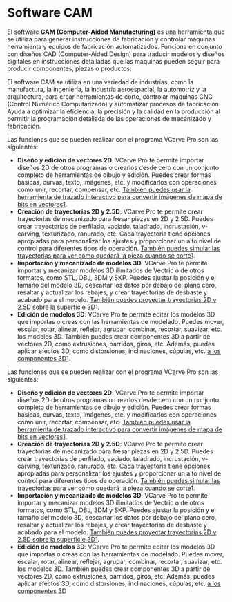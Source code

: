 # Software CAM

El software **CAM (Computer-Aided Manufacturing)** es una herramienta que se utiliza para generar instrucciones de fabricación y controlar máquinas herramienta y equipos de fabricación automatizados. Funciona en conjunto con diseños CAD (Computer-Aided Design) para traducir modelos y diseños digitales en instrucciones detalladas que las máquinas pueden seguir para producir componentes, piezas o productos.

El software CAM se utiliza en una variedad de industrias, como la manufactura, la ingeniería, la industria aeroespacial, la automotriz y la arquitectura, para crear herramientas de corte, controlar máquinas CNC (Control Numérico Computarizado) y automatizar procesos de fabricación. Ayuda a optimizar la eficiencia, la precisión y la calidad en la producción al permitir la programación detallada de las operaciones de mecanizado y fabricación.

Las funciones que se pueden realizar con el programa VCarve Pro son las siguientes:

* **Diseño y edición de vectores 2D**: VCarve Pro te permite importar diseños 2D de otros programas o crearlos desde cero con un conjunto completo de herramientas de dibujo y edición. Puedes crear formas básicas, curvas, texto, imágenes, etc. y modificarlos con operaciones como unir, recortar, compensar, etc. [También puedes usar la herramienta de trazado interactivo para convertir imágenes de mapa de bits en vectores](https://docs.vectric.com/docs/V9.0/VCarvePro/ENU/Help/VCarvePro.html)[1](https://docs.vectric.com/docs/V9.0/VCarvePro/ENU/Help/VCarvePro.html).
* **Creación de trayectorias 2D y 2.5D**: VCarve Pro te permite crear trayectorias de mecanizado para fresar piezas en 2D y 2.5D. Puedes crear trayectorias de perfilado, vaciado, taladrado, incrustación, v-carving, texturizado, ranurado, etc. Cada trayectoria tiene opciones apropiadas para personalizar los ajustes y proporcionar un alto nivel de control para diferentes tipos de operación. [También puedes simular las trayectorias para ver cómo quedará la pieza cuando se corte](https://docs.vectric.com/docs/V9.0/VCarvePro/ENU/Help/VCarvePro.html)[1](https://docs.vectric.com/docs/V9.0/VCarvePro/ENU/Help/VCarvePro.html).
* **Importación y mecanizado de modelos 3D**: VCarve Pro te permite importar y mecanizar modelos 3D ilimitados de Vectric o de otros formatos, como STL, OBJ, 3DM y SKP. Puedes ajustar la posición y el tamaño del modelo 3D, descartar los datos por debajo del plano cero, resaltar y actualizar los rebajes, y crear trayectorias de desbaste y acabado para el modelo. [También puedes proyectar trayectorias 2D y 2.5D sobre la superficie 3D](https://docs.vectric.com/docs/V9.0/VCarvePro/ENU/Help/VCarvePro.html)[1](https://docs.vectric.com/docs/V9.0/VCarvePro/ENU/Help/VCarvePro.html).
* **Edición de modelos 3D**: VCarve Pro te permite editar los modelos 3D que importas o creas con las herramientas de modelado. Puedes mover, escalar, rotar, alinear, reflejar, agrupar, combinar, recortar, suavizar, etc. los modelos 3D. También puedes crear componentes 3D a partir de vectores 2D, como extrusiones, barridos, giros, etc. Además, puedes aplicar efectos 3D, como distorsiones, inclinaciones, cúpulas, etc. [a los componentes 3D](https://docs.vectric.com/docs/V9.0/VCarvePro/ENU/Help/VCarvePro.html)[1](https://docs.vectric.com/docs/V9.0/VCarvePro/ENU/Help/VCarvePro.html).

Las funciones que se pueden realizar con el programa VCarve Pro son las siguientes:

* **Diseño y edición de vectores 2D**: VCarve Pro te permite importar diseños 2D de otros programas o crearlos desde cero con un conjunto completo de herramientas de dibujo y edición. Puedes crear formas básicas, curvas, texto, imágenes, etc. y modificarlos con operaciones como unir, recortar, compensar, etc. [También puedes usar la herramienta de trazado interactivo para convertir imágenes de mapa de bits en vectores](https://docs.vectric.com/docs/V9.0/VCarvePro/ENU/Help/VCarvePro.html)[1](https://docs.vectric.com/docs/V9.0/VCarvePro/ENU/Help/VCarvePro.html).
* **Creación de trayectorias 2D y 2.5D**: VCarve Pro te permite crear trayectorias de mecanizado para fresar piezas en 2D y 2.5D. Puedes crear trayectorias de perfilado, vaciado, taladrado, incrustación, v-carving, texturizado, ranurado, etc. Cada trayectoria tiene opciones apropiadas para personalizar los ajustes y proporcionar un alto nivel de control para diferentes tipos de operación. [También puedes simular las trayectorias para ver cómo quedará la pieza cuando se corte](https://docs.vectric.com/docs/V9.0/VCarvePro/ENU/Help/VCarvePro.html)[1](https://docs.vectric.com/docs/V9.0/VCarvePro/ENU/Help/VCarvePro.html).
* **Importación y mecanizado de modelos 3D**: VCarve Pro te permite importar y mecanizar modelos 3D ilimitados de Vectric o de otros formatos, como STL, OBJ, 3DM y SKP. Puedes ajustar la posición y el tamaño del modelo 3D, descartar los datos por debajo del plano cero, resaltar y actualizar los rebajes, y crear trayectorias de desbaste y acabado para el modelo. [También puedes proyectar trayectorias 2D y 2.5D sobre la superficie 3D](https://docs.vectric.com/docs/V9.0/VCarvePro/ENU/Help/VCarvePro.html)[1](https://docs.vectric.com/docs/V9.0/VCarvePro/ENU/Help/VCarvePro.html).
* **Edición de modelos 3D**: VCarve Pro te permite editar los modelos 3D que importas o creas con las herramientas de modelado. Puedes mover, escalar, rotar, alinear, reflejar, agrupar, combinar, recortar, suavizar, etc. los modelos 3D. También puedes crear componentes 3D a partir de vectores 2D, como extrusiones, barridos, giros, etc. Además, puedes aplicar efectos 3D, como distorsiones, inclinaciones, cúpulas, etc. [a los componentes 3D](https://docs.vectric.com/docs/V9.0/VCarvePro/ENU/Help/VCarvePro.html)
